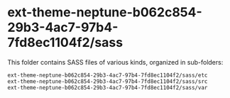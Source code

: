 # ext-theme-neptune-b062c854-29b3-4ac7-97b4-7fd8ec1104f2/sass

This folder contains SASS files of various kinds, organized in sub-folders:

    ext-theme-neptune-b062c854-29b3-4ac7-97b4-7fd8ec1104f2/sass/etc
    ext-theme-neptune-b062c854-29b3-4ac7-97b4-7fd8ec1104f2/sass/src
    ext-theme-neptune-b062c854-29b3-4ac7-97b4-7fd8ec1104f2/sass/var
